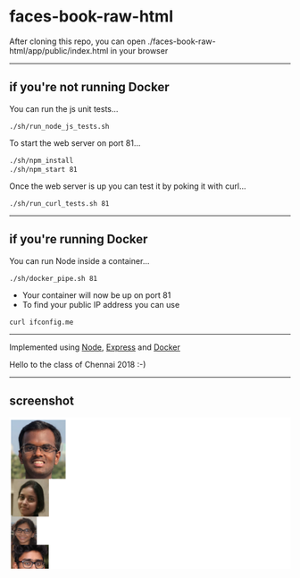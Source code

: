 # faces-book-raw-html

After cloning this repo, you can open
./faces-book-raw-html/app/public/index.html in your
browser

- - - -

## if you're not running Docker
You can run the js unit tests...
```
./sh/run_node_js_tests.sh
```

To start the web server on port 81...
```
./sh/npm_install
./sh/npm_start 81
```

Once the web server is up you can test it by poking it with curl...
```
./sh/run_curl_tests.sh 81
```

- - - -

## if you're running Docker
You can run Node inside a container...
```
./sh/docker_pipe.sh 81
```
- Your container will now be up on port 81
- To find your public IP address you can use
```
curl ifconfig.me
```

- - - -

Implemented using
[Node](https://nodejs.org/en/),
[Express](https://expressjs.com) and
[Docker](https://www.docker.com/)

Hello to the class of Chennai 2018 :-)

- - - -
## screenshot
![screenshot](/img/faces-book.png)

